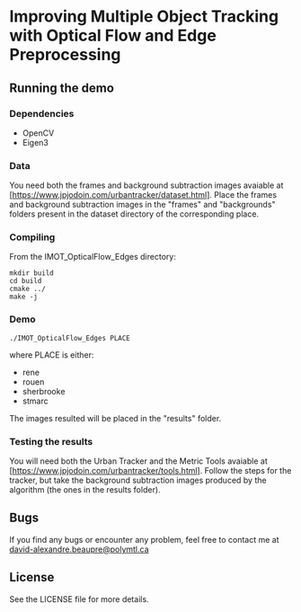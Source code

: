 # Improving Multiple Object Tracking with Optical Flow and Edge Preprocessing

## Running the demo

### Dependencies
- OpenCV
- Eigen3

### Data
You need both the frames and background subtraction images avaiable at [https://www.jpjodoin.com/urbantracker/dataset.html].
Place the frames and background subtraction images in the "frames" and "backgrounds" folders present in the dataset directory of the corresponding place.

### Compiling
From the IMOT_OpticalFlow_Edges directory:
```
mkdir build
cd build
cmake ../
make -j
```

### Demo
```
./IMOT_OpticalFlow_Edges PLACE
```
where PLACE is either:
- rene
- rouen
- sherbrooke
- stmarc

The images resulted will be placed in the "results" folder.

### Testing the results
You will need both the Urban Tracker and the Metric Tools avaiable at [https://www.jpjodoin.com/urbantracker/tools.html].
Follow the steps for the tracker, but take the background subtraction images produced by the algorithm (the ones in the results folder).

## Bugs
If you find any bugs or encounter any problem, feel free to contact me at david-alexandre.beaupre@polymtl.ca

## License
See the LICENSE file for more details.

